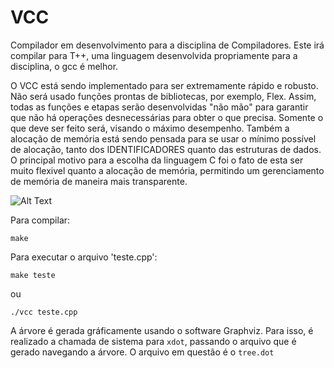 # VCC

Compilador em desenvolvimento para a disciplina de Compiladores. Este irá compilar para T++, uma linguagem desenvolvida propriamente para a disciplina, o gcc é melhor.

O VCC está sendo implementado para ser extremamente rápido e robusto. Não será usado funções prontas de bibliotecas, por exemplo, Flex. Assim, todas as funções e etapas serão desenvolvidas "não mão" para garantir que não há operações desnecessárias para obter o que precisa. Somente o que deve ser feito será, visando o máximo desempenho. Também a alocação de memória está sendo pensada para se usar o mínimo possível de alocação, tanto dos IDENTIFICADORES quanto das estruturas de dados. O principal motivo para a escolha da linguagem C foi o fato de esta ser muito flexivel quanto a alocação de memória, permitindo um gerenciamento de memória de maneira mais transparente.

![Alt Text](https://github.com/danielventurini/vcc/raw/master/syntactic/vcc.jpg)

Para compilar:
```
make
```
Para executar o arquivo 'teste.cpp':
```
make teste
```
ou
```
./vcc teste.cpp
```

A árvore é gerada gráficamente usando o software Graphviz. Para isso, é realizado a chamada de sistema para ```xdot```, passando o arquivo que é gerado navegando a árvore. O arquivo em questão é o ```tree.dot```